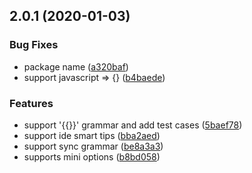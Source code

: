 ## 2.0.1 (2020-01-03)


### Bug Fixes

* package name ([a320baf](https://github.com/Linkontoask/html-template/commit/a320baf693ef36239ee58e38df6ac540d570975b))
* support javascript => {} ([b4baede](https://github.com/Linkontoask/html-template/commit/b4baedef3f4bb681dba9c3d82079d42676c4fd94))


### Features

* support '{{}}' grammar and add test cases ([5baef78](https://github.com/Linkontoask/html-template/commit/5baef785bfe27ad0b9e92ff89a01cedba0b5ccf7))
* support ide smart tips ([bba2aed](https://github.com/Linkontoask/html-template/commit/bba2aed35ce0a073614d469080df9aa092d21d13))
* support sync grammar ([be8a3a3](https://github.com/Linkontoask/html-template/commit/be8a3a3fe4f3587a4cd9ccbebe4f7f9b3b57f6c4))
* supports mini options ([b8bd058](https://github.com/Linkontoask/html-template/commit/b8bd0587756b8604aead5f3751c4551f1a39aaf9))



